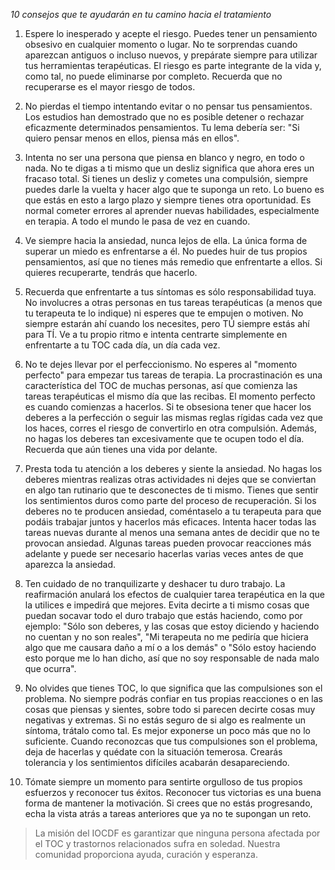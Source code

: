 _10 consejos que te ayudarán en tu camino hacia el tratamiento_

1. Espere lo inesperado y acepte el riesgo. Puedes tener un pensamiento obsesivo en cualquier momento o lugar. No te sorprendas cuando aparezcan antiguos o incluso nuevos, y prepárate siempre para utilizar tus herramientas terapéuticas. El riesgo es parte integrante de la vida y, como tal, no puede eliminarse por completo. Recuerda que no recuperarse es el mayor riesgo de todos.

2. No pierdas el tiempo intentando evitar o no pensar tus pensamientos. Los estudios han demostrado que no es posible detener o rechazar eficazmente determinados pensamientos. Tu lema debería ser: "Si quiero pensar menos en ellos, piensa más en ellos".

3. Intenta no ser una persona que piensa en blanco y negro, en todo o nada. No te digas a ti mismo que un desliz significa que ahora eres un fracaso total. Si tienes un desliz y cometes una compulsión, siempre puedes darle la vuelta y hacer algo que te suponga un reto. Lo bueno es que estás en esto a largo plazo y siempre tienes otra oportunidad. Es normal cometer errores al aprender nuevas habilidades, especialmente en terapia. A todo el mundo le pasa de vez en cuando.

4. Ve siempre hacia la ansiedad, nunca lejos de ella. La única forma de superar un miedo es enfrentarse a él. No puedes huir de tus propios pensamientos, así que no tienes más remedio que enfrentarte a ellos. Si quieres recuperarte, tendrás que hacerlo.

5. Recuerda que enfrentarte a tus síntomas es sólo responsabilidad tuya. No involucres a otras personas en tus tareas terapéuticas (a menos que tu terapeuta te lo indique) ni esperes que te empujen o motiven. No siempre estarán ahí cuando los necesites, pero TÚ siempre estás ahí para TÍ. Ve a tu propio ritmo e intenta centrarte simplemente en enfrentarte a tu TOC cada día, un día cada vez.

6. No te dejes llevar por el perfeccionismo. No esperes al "momento perfecto" para empezar tus tareas de terapia. La procrastinación es una característica del TOC de muchas personas, así que comienza las tareas terapéuticas el mismo día que las recibas. El momento perfecto es cuando comienzas a hacerlos. Si te obsesiona tener que hacer los deberes a la perfección o seguir las mismas reglas rígidas cada vez que los haces, corres el riesgo de convertirlo en otra compulsión. Además, no hagas los deberes tan excesivamente que te ocupen todo el día. Recuerda que aún tienes una vida por delante.

7. Presta toda tu atención a los deberes y siente la ansiedad. No hagas los deberes mientras realizas otras actividades ni dejes que se conviertan en algo tan rutinario que te desconectes de ti mismo. Tienes que sentir los sentimientos duros como parte del proceso de recuperación. Si los deberes no te producen ansiedad, coméntaselo a tu terapeuta para que podáis trabajar juntos y hacerlos más eficaces. Intenta hacer todas las tareas nuevas durante al menos una semana antes de decidir que no te provocan ansiedad. Algunas tareas pueden provocar reacciones más adelante y puede ser necesario hacerlas varias veces antes de que aparezca la ansiedad.

8. Ten cuidado de no tranquilizarte y deshacer tu duro trabajo. La reafirmación anulará los efectos de cualquier tarea terapéutica en la que la utilices e impedirá que mejores. Evita decirte a ti mismo cosas que puedan socavar todo el duro trabajo que estás haciendo, como por ejemplo: "Sólo son deberes, y las cosas que estoy diciendo y haciendo no cuentan y no son reales", "Mi terapeuta no me pediría que hiciera algo que me causara daño a mí o a los demás" o "Sólo estoy haciendo esto porque me lo han dicho, así que no soy responsable de nada malo que ocurra".

9. No olvides que tienes TOC, lo que significa que las compulsiones son el problema. No siempre podrás confiar en tus propias reacciones o en las cosas que piensas y sientes, sobre todo si parecen decirte cosas muy negativas y extremas. Si no estás seguro de si algo es realmente un síntoma, trátalo como tal. Es mejor exponerse un poco más que no lo suficiente. Cuando reconozcas que tus compulsiones son el problema, deja de hacerlas y quédate con la situación temerosa. Crearás tolerancia y los sentimientos difíciles acabarán desapareciendo.

10. Tómate siempre un momento para sentirte orgulloso de tus propios esfuerzos y reconocer tus éxitos. Reconocer tus victorias es una buena forma de mantener la motivación. Si crees que no estás progresando, echa la vista atrás a tareas anteriores que ya no te supongan un reto.

> La misión del IOCDF es garantizar que ninguna persona afectada por el TOC y trastornos relacionados sufra en soledad. Nuestra comunidad proporciona ayuda, curación y esperanza.
